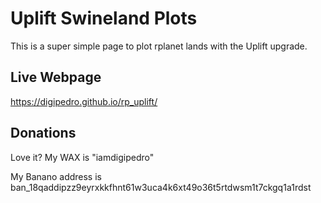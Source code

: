 # Uplift Swineland Plots
 
This is a super simple page to plot rplanet lands with the Uplift upgrade.

## Live Webpage

https://digipedro.github.io/rp_uplift/

## Donations

Love it? My WAX is "iamdigipedro"

My Banano address is ban_18qaddipzz9eyrxkkfhnt61w3uca4k6xt49o36t5rtdwsm1t7ckgq1a1rdst

